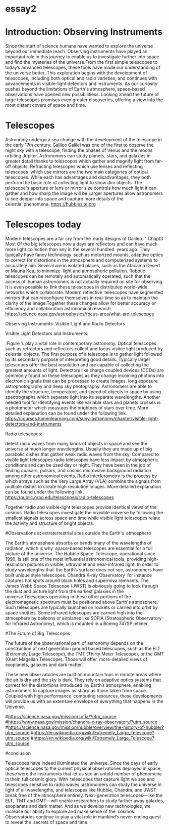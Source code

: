 # essay2

# Introduction: Observing Instruments

Since the start of science humans have wanted to explore the universe beyond our immediate reach. Observing instruments have played an important role in this journey to enable us to investigate further into space and find the mysteries of the universe.From the first simple telescopes to today’s advanced telescopes, these tools have made our understanding of the universe better. This exploration begins with the development of telescopes, including both optical and radio varieties, and continues with advancements in visible-light detectors and instruments. As our curiosity pushes beyond the limitations of Earth's atmosphere, space-based observations have opened new possibilitiess. Looking ahead the future of large telescopes promises even greater discoveries, offering a view into the most distant covers of space and time.

# Telescopes

Astronomy undergo a sea change with the development of the telescope in the early 17th century. Galileo Galilei was one of the first to observe the night sky with a telescope, finding the phases of Venus and the moons orbiting Jupiter. Astronomers can study planets, stars, and galaxies in greater detail thanks to telescopes which gather and magnify light from far-off objects. Refracting telescopes which use lenses and reflecting telescopes  which use mirrors are the two main categories of optical telescopes. While each has advantages and disadvantages, they both perform the basic role of collecting light to show dim objects. The telescope's aperture or lens or mirror size controls how much light it can gather and how sharp the image will be.Larger apertures allow astronomers to see deeper into space and capture more details of the celestial phenomena.
https://hubblesite.org

# Telescopes today

Modern telescopes are a far cry from the early designs of Galileo. " Chapt3 Most Of the big telescopes now a days are reflectors and can have much more light collection than any in the several hundred years ago. They typically have fancy technology such as motorized mounts, adaptive optics to correct for distortions in the atmosphere and computerized systems to accurately aim. Several are in isolated places, such as the Atacama Desert or Mauna Kea, to minimize light and atmospheric pollution. Robotic telescopes can be remotely and automatically operated, such that the access of human astronomers is not actually required on site for observing. It is even possible to link these telescopes in distributed world-wide networks which collaborate. Modern reflective telescopes have segmented mirrors that can reconfigure themselves in real-time so as to maintain the clarity of the image.Together these changes allow for better accuracy or efficiency and collaboration astronomical research.
https://science.nasa.gov/astrophysics/focus-area/what-are-telescopes


Observing Instruments: Visible-Light and Radio Detectors

Visible Light Detectors and Instruments:

.Figure 1. play a vital role in contemporary astronomy. Optical telescopes such as refractors and reflectors collect and focus visible light produced by celestial objects. The first purpose of a telescope is to gather light followed by its secondary purpose of interpreting good details. Typically larger telescopes offer the best resolution and are capable of collecting the greatest amounts of light. Detectors like charge coupled devices (CCDs) are commonly found on these telescopes as they change incoming photons into electronic signals that can be processed to create images. long exposure astrophotography and deep sky photography. Astronomers are able to identify the structure, temperature, and speed of objects in space by using spectrographs which separate light into its separate wavelengths. Another needed tool for identifying events like variable stars and planets crosses is a photometer which measures the brightnes of stars over time. More detailed explanation can be found under the following link. https://courses.lumenlearning.com/suny-astronomy/chapter/visible-light-detectors-and-instruments

Radio telescopes:

detect radio waves from many kinds of objects in space and see the universe at much longer wavelengths. Usually they are made up of big parabolic dishes that gather weak radio waves from the sky. Compared to visible light telescopes radio telescopes have less impact by atmospheric conditions and can be used day or night. They have been in the job of finding quasars, pulsars, and cosmic microwave background radiation among other astronomical events. Radio interferometry is the process by which arrays such as the Very Large Array (VLA) combine the signals from multiple dishes to create high resolution images. More detailed explanation can be found under the following link. https://public.nrao.edu/telescopes/radio-telescopes

Together radio and visible-light telescopes provide identical views of the cosmos. Radio telescopes investigate the invisible universe by following the smallest signals across space and time while visible light telescopes relate the activity and structure of bright objects.


#Observations at extraterrestrial sites outside the Earth's atmosphere

The Earth’s atmosphere absorbs or bends many of the wavelengths of radiation, which is why space-based telescopes are essential for a full picture of the universe. The Hubble Space Telescope, operational since 1990, is still one of the most influential astronomical tools, providing high-resolution pictures in visible, ultraviolet and near-infrared light. In order to study wavelengths that the Earth’s surface does not see, astronomers have built unique style telescopes. Chandra X-ray Observatory for instance captures hot spots around black holes and supernova remnants. The James Webb Space Telescope (JWST) is obviously going to look through the dust and picture light from the earliest galaxies in the universe.Telescopes operating in these other portions of the electromagnetic spectrum must be positioned above Earth's atmosphere. Such telescopes are typically launched on rockets or carried into orbit by space shuttles. Some infrared telescopes are carried high into the atmosphere by balloons or airplanes like SOFIA (Stratospheric Observatory for Infrared Astronomy), which is mounted in a Boeing 747SP jetliner.

#The Future of Big Telescopes

The future of the observational part of astronomy depends on the construction of next generation ground based telescopes, such as the ELT (Extremely Large Telescope), the TMT (Thirty Meter Telescope), or the GMT (Giant Magellan Telescope). Those will offer more-detailed views of exoplanets, galaxies and dark matter.

These new observatories are built on mountain tops in remote areas where the air is dry and the sky is dark. They rely on adaptive optics systems that correct for the distortions introduced by Earth’s atmosphere, enabling astronomers to capture images as sharp as those taken from space. Coupled with high performance computing resources, these developments will provide us with an extensive envelope of everything that happens in the Universe.

#https://science.nasa.gov/mission/sofia/?utm_source #https://www.nasa.gov/mission/chandra-x-ray-observatory/?utm_source #https://science.nasa.gov/mission/hubble/overview/the-history-of-hubble/?utm_source #https://en.wikipedia.org/wiki/Extremely_Large_Telescope?utm_source #https://en.wikipedia.org/wiki/Extremely_Large_Telescope?utm_source

#conclusion

Telescopes have indeed illuminated the universe. Since the days of early optical telescopes to the current physical observatories deployed in space, these were the instruments that let us see an untold number of phenomena in their full cosmic glory. With telescopes that capture light we see and telescopes sensitive to radio waves, astronomers can study the universe in light of all wavelengths, and telescopes like Hubble, Chandra, and JWST break free of the atmosphere entirely. Next-generation telescopes—like the ELT, TMT and GMT—will enable researchers to study farther away galaxies, exoplanets and dark matter. And as we develop new technologies, we increase our ability to explore and make sense of the cosmos. Observatories continue to play a vital role in mankind’s never-ending quest to reveal the secrets of space and time.
